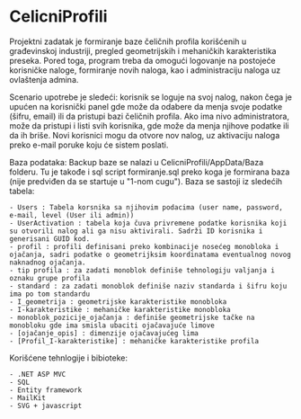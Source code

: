 ﻿# CelicniProfili
Projektni zadatak je formiranje baze čeličnih profila korišćenih u građevinskoj industriji, pregled geometrijskih i mehaničkih karakteristika preseka. Pored toga, program treba da omogući logovanje na postojeće korisničke naloge, formiranje novih naloga, kao i administraciju naloga uz ovlaštenja admina.

Scenario upotrebe je sledeći: korisnik se loguje na svoj nalog, nakon čega je upućen na korisnički panel gde može da odabere da menja svoje podatke (šifru, email) ili da pristupi bazi čeličnih profila. Ako ima nivo administratora, može da pristupi i listi svih korisnika, gde može da menja njihove podatke ili da ih briše. Novi korisnici mogu da otvore nov nalog, uz aktivaciju naloga preko e-mail poruke koju će sistem poslati.

Baza podataka: Backup baze se nalazi u CelicniProfili/AppData/Baza folderu. Tu je takođe i sql script formiranje.sql preko koga je formirana baza (nije predviđen da se startuje u "1-nom cugu"). Baza se sastoji iz sledećih tabela:

	- Users : Tabela korsnika sa njihovim podacima (user name, password, e-mail, level (User ili admin))	
	- UserActivation : tabela koja čuva privremene podatke korisnika koji su otvorili nalog ali ga nisu aktivirali. Sadrži ID korisnika i generisani GUID kod.
	- profil : profili definisani preko kombinacije nosećeg monobloka i ojačanja, sadri podatke o geometrijksim koordinatama eventualnog novog naknadnog ojačanja.
	- tip profila : za zadati monoblok definiše tehnologiju valjanja i oznaku grupe profila
	- standard : za zadati monoblok definiše naziv standarda i šifru koju ima po tom standardu
	- I_geometrija : geometrijske karakteristike monobloka
	- I-karakteristike : mehaničke karakteristike monobloka
	- monoblok_pozicije_ojačanja : definiše geometrijske tačke na monobloku gde ima smisla ubaciti ojačavajuće limove
	- [ojačanje_opis] : dimenzije ojačavajućeg lima
	- [Profil_I-karakteristike] : mehaničke karakteristike profila

Korišćene tehnlogije i bibioteke:
	
	- .NET ASP MVC
	- SQL
	- Entity framework
	- MailKit
	- SVG + javascript